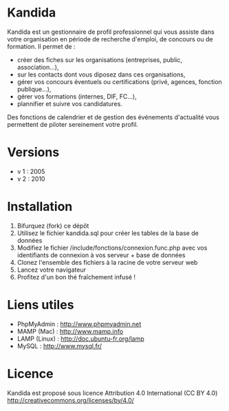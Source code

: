 Kandida
=======

Kandida est un gestionnaire de profil professionnel qui vous assiste dans votre organisation en période de recherche d'emploi, de concours ou de formation. Il permet de :
- créer des fiches sur les organisations (entreprises, public, association...), 
- sur les contacts dont vous diposez dans ces organisations, 
- gérer vos concours éventuels ou certifications (privé, agences, fonction publique...), 
- gérer vos formations (internes, DIF, FC...),
- plannifier et suivre vos candidatures.

Des fonctions de calendrier et de gestion des événements d'actualité vous permettent de piloter sereinement votre profil.


Versions
========
- v 1 : 2005
- v 2 : 2010

Installation
============
1. Bifurquez (fork) ce dépôt
2. Utilisez le fichier kandida.sql pour créer les tables de la base de données
3. Modifiez le fichier /include/fonctions/connexion.func.php avec vos identifiants de connexion à vos serveur + base de données
4. Clonez l'ensemble des fichiers à la racine de votre serveur web
5. Lancez votre navigateur
6. Profitez d'un bon thé fraîchement infusé !

Liens utiles
============
- PhpMyAdmin : http://www.phpmyadmin.net
- MAMP (Mac) : http://www.mamp.info
- LAMP (Linux) : http://doc.ubuntu-fr.org/lamp
- MySQL : http://www.mysql.fr/

Licence
=======
Kandida est proposé sous licence Attribution 4.0 International (CC BY 4.0) http://creativecommons.org/licenses/by/4.0/

